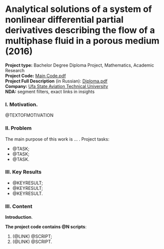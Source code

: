 # Analytical solutions of a system of nonlinear differential partial derivatives describing the flow of a multiphase fluid in a porous medium (2016)
**Project type:** Bachelor Degree Diploma Project, Mathematics, Academic Research  
**Project Сode:** [Main Code.pdf](https://github.com/ResearchMachine/master-degree-diploma-project-fractal-undeground-flow-modeling/blob/main/Main%20Code%20(Maple%2018).pdf)   
**Project Full Description** (in Russian): [Diploma.pdf](https://github.com/ResearchMachine/master-degree-diploma-project-fractal-undeground-flow-modeling/blob/main/Diploma%20.pdf)  
**Company:** [Ufa State Aviation Technical University](https://en.wikipedia.org/wiki/Ufa_State_Aviation_Technical_University)  
**NDA:** segment filters, exact links in insights 

### I. Motivation.
@TEXTOFMOTIVATION

### II. Problem
The main purpose of this work is ... .
Project tasks:
* @TASK;  
* @TASK;  
* @TASK.

### III. Key Results 
* @KEYRESULT;  
* @KEYRESULT;  
* @KEYRESULT.

### III. Content
**Introduction**. 

**The project code contains @N scripts**:
1. (@LINK) @SCRIPT;  
2. (@LINK) @SCRIPT.
